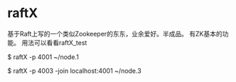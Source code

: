 raftX
=====

基于Raft上写的一个类似Zookeeper的东东，业余爱好。半成品。
有ZK基本的功能。
用法可以看看raftX_test


$ raftX -p 4001 ~/node.1

$ raftX -p 4003 -join localhost:4001 ~/node.3
 